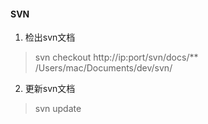 #### SVN
1. 检出svn文档
> svn checkout http://ip:port/svn/docs/**  /Users/mac/Documents/dev/svn/

2. 更新svn文档
> svn update

